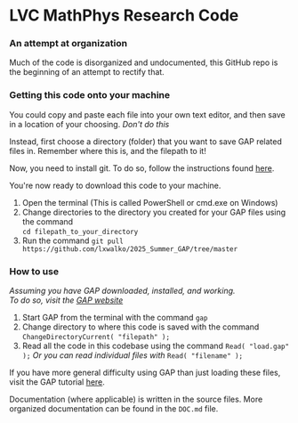 # LVC MathPhys Research Code
### An attempt at organization

Much of the code is disorganized and undocumented, this GitHub repo is the beginning of an attempt to rectify that.  

### Getting this code onto your machine

You could copy and paste each file into your own text editor, and then save in a location of your choosing. *Don't do this*  
  
Instead, first choose a directory (folder) that you want to save GAP related files in. Remember where this is, and the
filepath to it!  
  
Now, you need to install git. To do so, follow the instructions found [here](https://github.com/git-guides/install-git).  
  
You're now ready to download this code to your machine.
1. Open the terminal (This is called PowerShell or cmd.exe on Windows)
2. Change directories to the directory you created for your GAP files using the command  
`cd filepath_to_your_directory`
3. Run the command `git pull https://github.com/lxwalko/2025_Summer_GAP/tree/master` 

### How to use

*Assuming you have GAP downloaded, installed, and working.*  
    *To do so, visit the [GAP website](https://www.gap-system.org/)*    
    
1. Start GAP from the terminal with the command `gap`
2. Change directory to where this code is saved with the command `ChangeDirectoryCurrent( "filepath" );`
3. Read all the code in this codebase using the command `Read( "load.gap" );`     *Or you can read individual files with* `Read( "filename" );`

If you have more general difficulty using GAP than just loading these files, visit the GAP tutorial [here](https://docs.gap-system.org/doc/tut/chap2_mj.html#X7A3C7AE07D6848E3).
  
Documentation (where applicable) is written in the source files. More organized documentation can be found in the `DOC.md` file.
